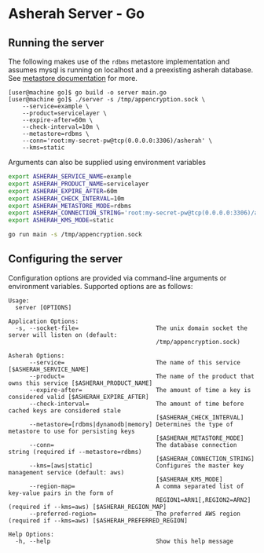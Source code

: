 # Asherah Server - Go

## Running the server
The following makes use of the `rdbms` metastore implementation and assumes mysql is running on localhost and a
preexisting asherah database. See [metastore documentation](/docs/Metastore.md) for more.

```console
[user@machine go]$ go build -o server main.go
[user@machine go]$ ./server -s /tmp/appencryption.sock \
    --service=example \
    --product=servicelayer \
    --expire-after=60m \
    --check-interval=10m \
    --metastore=rdbms \
    --conn='root:my-secret-pw@tcp(0.0.0.0:3306)/asherah' \
    --kms=static
```

Arguments can also be supplied using environment variables

```bash
export ASHERAH_SERVICE_NAME=example
export ASHERAH_PRODUCT_NAME=servicelayer
export ASHERAH_EXPIRE_AFTER=60m
export ASHERAH_CHECK_INTERVAL=10m
export ASHERAH_METASTORE_MODE=rdbms
export ASHERAH_CONNECTION_STRING='root:my-secret-pw@tcp(0.0.0.0:3306)/asherah'
export ASHERAH_KMS_MODE=static

go run main -s /tmp/appencryption.sock
```

## Configuring the server
Configuration options are provided via command-line arguments or environment variables. Supported options are as
follows:

```
Usage:
  server [OPTIONS]

Application Options:
  -s, --socket-file=                      The unix domain socket the server will listen on (default:
                                          /tmp/appencryption.sock)

Asherah Options:
      --service=                          The name of this service [$ASHERAH_SERVICE_NAME]
      --product=                          The name of the product that owns this service [$ASHERAH_PRODUCT_NAME]
      --expire-after=                     The amount of time a key is considered valid [$ASHERAH_EXPIRE_AFTER]
      --check-interval=                   The amount of time before cached keys are considered stale
                                          [$ASHERAH_CHECK_INTERVAL]
      --metastore=[rdbms|dynamodb|memory] Determines the type of metastore to use for persisting keys
                                          [$ASHERAH_METASTORE_MODE]
      --conn=                             The database connection string (required if --metastore=rdbms)
                                          [$ASHERAH_CONNECTION_STRING]
      --kms=[aws|static]                  Configures the master key management service (default: aws)
                                          [$ASHERAH_KMS_MODE]
      --region-map=                       A comma separated list of key-value pairs in the form of
                                          REGION1=ARN1[,REGION2=ARN2] (required if --kms=aws) [$ASHERAH_REGION_MAP]
      --preferred-region=                 The preferred AWS region (required if --kms=aws) [$ASHERAH_PREFERRED_REGION]

Help Options:
  -h, --help                              Show this help message
```
